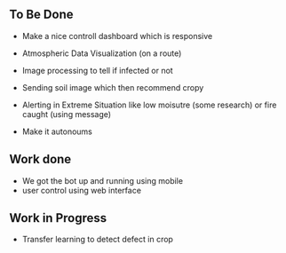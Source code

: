 ## To Be Done
- Make a nice controll dashboard which is responsive
- Atmospheric Data Visualization (on a route)

- Image processing to tell if infected or not
- Sending soil image which then recommend cropy
- Alerting in Extreme Situation like low moisutre (some research) or fire caught (using message)
- Make it autonoums


## Work done
- We got the bot up and running using mobile
- user control using web interface


## Work in Progress
- Transfer learning to detect defect in crop
